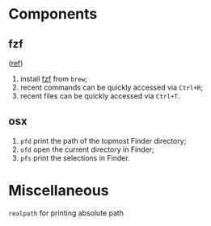 # Components

## fzf
([ref](https://github.com/junegunn/fzf#key-bindings-for-command-line))

1. install [fzf](https://github.com/junegunn/fzf) from `brew`;
2. recent commands can be quickly accessed via `Ctrl+R`; 
3. recent files can be quickly accessed via `Ctrl+T`. 


## osx

1. `pfd` print the path of the topmost Finder directory;
2. `ofd` open the current directory in Finder;
3. `pfs` print the selections in Finder.

# Miscellaneous 

`realpath` for printing absolute path


